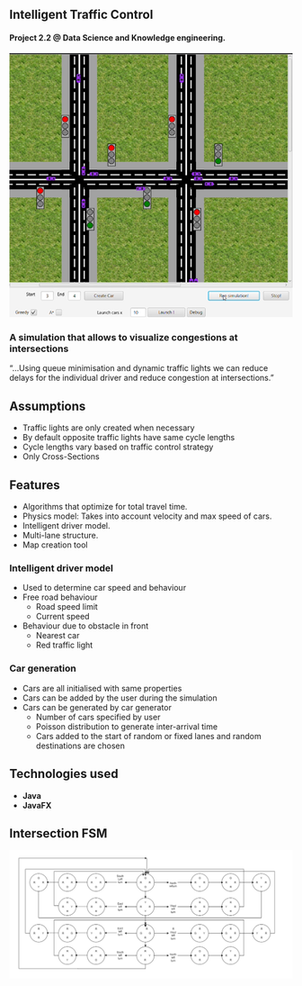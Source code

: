 ## Intelligent Traffic Control
#### Project 2.2 @ Data Science and Knowledge engineering.

<img src="front.png">

### A simulation that allows to visualize congestions at intersections


“…Using queue minimisation and dynamic traffic lights we can reduce delays for the individual driver and reduce congestion at intersections.”

## Assumptions
* Traffic lights are only created when necessary
* By default opposite traffic lights have same cycle lengths
* Cycle lengths vary based on traffic control strategy
* Only Cross-Sections


## Features
* Algorithms that optimize for total travel time.
* Physics model: Takes into account velocity and max speed of cars.
* Intelligent driver model.
* Multi-lane structure.
* Map creation tool

### Intelligent driver model
* Used to determine car speed and behaviour
* Free road behaviour
  * Road speed limit
  * Current speed
* Behaviour due to obstacle in front
  * Nearest car
  * Red traffic light

### Car generation
* Cars are all initialised with same properties
* Cars can be added by the user during the simulation
* Cars can be generated by car generator
    * Number of cars specified by user
    * Poisson distribution to generate inter-arrival time
    * Cars added to the start of random or fixed lanes and random destinations are chosen


## Technologies used

* **Java**
* **JavaFX**

## Intersection FSM
<img src="FSMtraffic.png">

